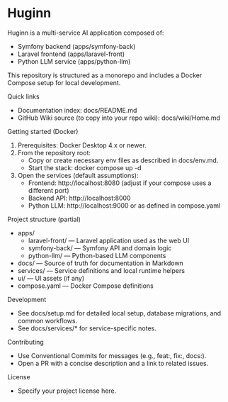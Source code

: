 # Huginn

Huginn is a multi-service AI application composed of:
- Symfony backend (apps/symfony-back)
- Laravel frontend (apps/laravel-front)
- Python LLM service (apps/python-llm)

This repository is structured as a monorepo and includes a Docker Compose setup for local development.

Quick links
- Documentation index: docs/README.md
- GitHub Wiki source (to copy into your repo wiki): docs/wiki/Home.md

Getting started (Docker)
1. Prerequisites: Docker Desktop 4.x or newer.
2. From the repository root:
   - Copy or create necessary env files as described in docs/env.md.
   - Start the stack: docker compose up -d
3. Open the services (default assumptions):
   - Frontend: http://localhost:8080 (adjust if your compose uses a different port)
   - Backend API: http://localhost:8000
   - Python LLM: http://localhost:9000 or as defined in compose.yaml

Project structure (partial)
- apps/
  - laravel-front/ — Laravel application used as the web UI
  - symfony-back/ — Symfony API and domain logic
  - python-llm/ — Python-based LLM components
- docs/ — Source of truth for documentation in Markdown
- services/ — Service definitions and local runtime helpers
- ui/ — UI assets (if any)
- compose.yaml — Docker Compose definitions

Development
- See docs/setup.md for detailed local setup, database migrations, and common workflows.
- See docs/services/* for service-specific notes.

Contributing
- Use Conventional Commits for messages (e.g., feat:, fix:, docs:).
- Open a PR with a concise description and a link to related issues.

License
- Specify your project license here.
